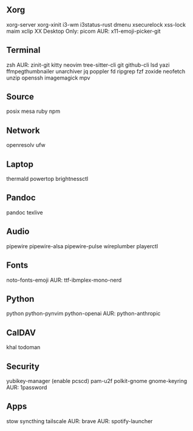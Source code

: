 ## Xorg
xorg-server xorg-xinit
i3-wm i3status-rust dmenu
xsecurelock xss-lock
maim
xclip
XX Desktop Only: picom
AUR: x11-emoji-picker-git

## Terminal
zsh
AUR: zinit-git
kitty
neovim tree-sitter-cli
git github-cli
lsd
yazi ffmpegthumbnailer unarchiver jq poppler fd ripgrep fzf zoxide
neofetch
unzip
openssh
imagemagick mpv

## Source
posix mesa
ruby npm

## Network
openresolv
ufw

## Laptop
thermald powertop brightnessctl

## Pandoc
pandoc texlive

## Audio
pipewire pipewire-alsa pipewire-pulse wireplumber
playerctl

## Fonts
noto-fonts-emoji
AUR: ttf-ibmplex-mono-nerd

## Python
python python-pynvim  python-openai
AUR: python-anthropic

## CalDAV
khal
todoman

## Security
yubikey-manager (enable pcscd)
pam-u2f
polkit-gnome gnome-keyring
AUR: 1password

## Apps
stow
syncthing
tailscale
AUR: brave
AUR: spotify-launcher

